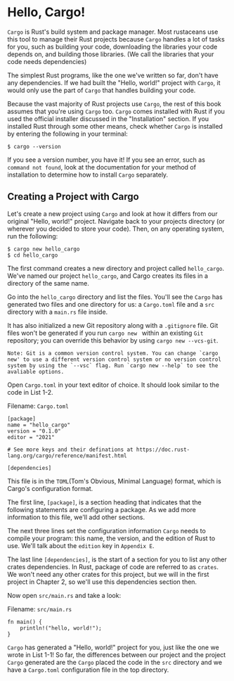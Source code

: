 # Hello, Cargo!

`Cargo` is Rust's build system and package manager. Most rustaceans use this tool to manage their Rust projects because `Cargo` handles a lot of tasks for you, such as building your code, downloading the libraries your code depends on, and building those libraries. (We call the libraries that your code needs dependencies)

The simplest Rust programs, like the one we've written so far, don't have any dependencies. If we had built the "Hello, world!" project with `Cargo`, it would only use the part of `Cargo` that handles building your code.

Because the vast majority of Rust projects use `Cargo`, the rest of this book assumes that you're using `Cargo` too. `Cargo` comes installed with Rust if you used the official installer discussed in the "Installation" section. If you installed Rust through some other means, check whether `Cargo` is installed by entering the following in your terminal:

    $ cargo --version

If you see a version number, you have it! If you see an error, such as `command not found`, look at the documentation for your method of installation to determine how to install `Cargo` separately.

## Creating a Project with Cargo

Let's create a new project using `Cargo` and look at how it differs from our original "Hello, world!" project. Navigate back to your projects directory (or wherever you decided to store your code). Then, on any operating system, run the following:
```
$ cargo new hello_cargo
$ cd hello_cargo
```
The first command creates a new directory and project called `hello_cargo`. We've named our project `hello_cargo`, and Cargo creates its files in a directory of the same name.

Go into the `hello_cargo` directory and list the files. You'll see the `Cargo` has generated two files and one directory for us: a `Cargo.toml` file and a `src` directory with a `main.rs` file inside.

It has also initialized a new Git repository along with a `.gitignore` file. Git files won't be generated if you run `cargo new ` within an existing `Git` repository; you can override this behavior by using `cargo new --vcs-git`.

    Note: Git is a common version control system. You can change `cargo new' to use a different version control system or no version control system by using the `--vsc` flag. Run `cargo new --help` to see the avaliable options.

Open `Cargo.toml` in your text editor of choice. It should look similar to the code in List 1-2.

Filename: `Cargo.toml`
```
[package]
name = "hello_cargo"
version = "0.1.0"
editor = "2021"

# See more keys and their definations at https://doc.rust-lang.org/cargo/reference/manifest.html

[dependencies]
```
This file is in the `TOML`(Tom's Obvious, Minimal Language) format, which is Cargo's configuration format.

The first line, `[package]`, is a section heading that indicates that the following statements are configuring a package. As we add more information to this file, we'll add other sections.

The next three lines set the configuration information `Cargo` needs to compile your program: this name, the version, and the edition of Rust to use. We'll talk about the `edition` key in `Appendix E`.

The last line `[dependencies]`, is the start of a section for you to list any other crates dependencies. In Rust, package of code are referred to as `crates`. We won't need any other crates for this project, but we will in the first project in Chapter 2, so we'll use this dependencies section then.

Now open `src/main.rs` and take a look:

Filename: `src/main.rs`
```
fn main() {
    println!("hello, world!");
}
```
`Cargo` has generated a "Hello, world!" project for you, just like the one we wrote in List 1-1! So far, the differences between our project and the project `Cargo` generated are the `Cargo` placed the code in the `src` directory and we have a `Cargo.toml` configuration file in the top directory.





